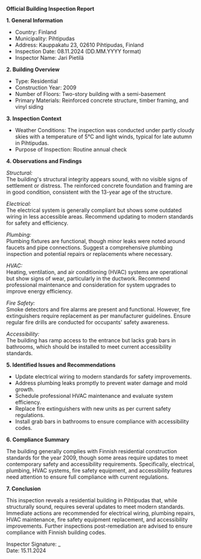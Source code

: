 **Official Building Inspection Report**

**1. General Information**

- Country: Finland
- Municipality: Pihtipudas
- Address: Kauppakatu 23, 02610 Pihtipudas, Finland
- Inspection Date: 08.11.2024 (DD.MM.YYYY format)
- Inspector Name: Jari Pietilä

**2. Building Overview**

- Type: Residential
- Construction Year: 2009
- Number of Floors: Two-story building with a semi-basement
- Primary Materials: Reinforced concrete structure, timber framing, and vinyl siding

**3. Inspection Context**

- Weather Conditions: The inspection was conducted under partly cloudy skies with a temperature of 5°C and light winds, typical for late autumn in Pihtipudas.
- Purpose of Inspection: Routine annual check

**4. Observations and Findings**

*Structural:*  
The building's structural integrity appears sound, with no visible signs of settlement or distress. The reinforced concrete foundation and framing are in good condition, consistent with the 13-year age of the structure.

*Electrical:*  
The electrical system is generally compliant but shows some outdated wiring in less accessible areas. Recommend updating to modern standards for safety and efficiency.

*Plumbing:*  
Plumbing fixtures are functional, though minor leaks were noted around faucets and pipe connections. Suggest a comprehensive plumbing inspection and potential repairs or replacements where necessary.

*HVAC:*  
Heating, ventilation, and air conditioning (HVAC) systems are operational but show signs of wear, particularly in the ductwork. Recommend professional maintenance and consideration for system upgrades to improve energy efficiency.

*Fire Safety:*  
Smoke detectors and fire alarms are present and functional. However, fire extinguishers require replacement as per manufacturer guidelines. Ensure regular fire drills are conducted for occupants' safety awareness.

*Accessibility:*  
The building has ramp access to the entrance but lacks grab bars in bathrooms, which should be installed to meet current accessibility standards.

**5. Identified Issues and Recommendations**

- Update electrical wiring to modern standards for safety improvements.
- Address plumbing leaks promptly to prevent water damage and mold growth.
- Schedule professional HVAC maintenance and evaluate system efficiency.
- Replace fire extinguishers with new units as per current safety regulations.
- Install grab bars in bathrooms to ensure compliance with accessibility codes.

**6. Compliance Summary**

The building generally complies with Finnish residential construction standards for the year 2009, though some areas require updates to meet contemporary safety and accessibility requirements. Specifically, electrical, plumbing, HVAC systems, fire safety equipment, and accessibility features need attention to ensure full compliance with current regulations.

**7. Conclusion**

This inspection reveals a residential building in Pihtipudas that, while structurally sound, requires several updates to meet modern standards. Immediate actions are recommended for electrical wiring, plumbing repairs, HVAC maintenance, fire safety equipment replacement, and accessibility improvements. Further inspections post-remediation are advised to ensure compliance with Finnish building codes.

Inspector Signature: _  
Date: 15.11.2024
